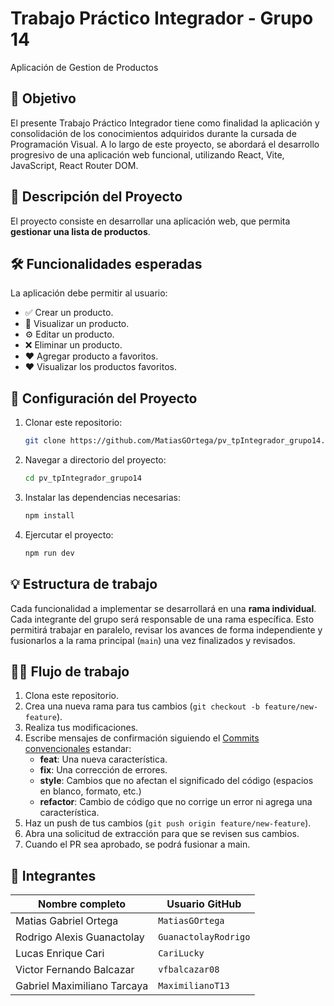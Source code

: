 # Trabajo Práctico Integrador - Grupo 14

Aplicación de Gestion de Productos

## 🎯 Objetivo

El presente Trabajo Práctico Integrador tiene como finalidad la aplicación y consolidación de los conocimientos adquiridos durante la cursada de Programación Visual. A lo largo de este proyecto, se abordará el desarrollo progresivo de una aplicación web funcional, utilizando React, Vite, JavaScript, React Router DOM.

## 📝 Descripción del Proyecto

El proyecto consiste en desarrollar una aplicación web, que permita **gestionar una lista de productos**.

## 🛠️ Funcionalidades esperadas

La aplicación debe permitir al usuario:

- ✅ Crear un producto.
- 🔎 Visualizar un producto.
- ⚙ Editar un producto.
- ❌ Eliminar un producto.
- ❤ Agregar producto a favoritos.
- ❤ Visualizar los productos favoritos.

## 🚀 Configuración del Proyecto

1. Clonar este repositorio:

   ```bash
   git clone https://github.com/MatiasGOrtega/pv_tpIntegrador_grupo14.git
   ```

2. Navegar a directorio del proyecto:

   ```bash
   cd pv_tpIntegrador_grupo14
   ```

3. Instalar las dependencias necesarias:

   ```bash
   npm install
   ```

4. Ejercutar el proyecto:

   ```bash
   npm run dev
   ```

## 💡 Estructura de trabajo

Cada funcionalidad a implementar se desarrollará en una **rama individual**. Cada integrante del grupo será responsable de una rama específica. Esto permitirá trabajar en paralelo, revisar los avances de forma independiente y fusionarlos a la rama principal (`main`) una vez finalizados y revisados.

## 🧑‍💻 Flujo de trabajo

1. Clona este repositorio.
2. Crea una nueva rama para tus cambios (`git checkout -b feature/new-feature`).
3. Realiza tus modificaciones.
4. Escribe mensajes de confirmación siguiendo el [Commits convencionales](https://www.conventionalcommits.org/en/v1.0.0/) estandar:
   - **feat**: Una nueva característica.
   - **fix**: Una corrección de errores.
   - **style**: Cambios que no afectan el significado del código (espacios en blanco, formato, etc.)
   - **refactor**: Cambio de código que no corrige un error ni agrega una característica.
5. Haz un push de tus cambios (`git push origin feature/new-feature`).
6. Abra una solicitud de extracción para que se revisen sus cambios.
7. Cuando el PR sea aprobado, se podrá fusionar a main.

## 👥 Integrantes

| Nombre completo            | Usuario GitHub       |
| -------------------------- | -------------------- |
| Matias Gabriel Ortega      | `MatiasGOrtega`      |
| Rodrigo Alexis Guanactolay | `GuanactolayRodrigo` |
| Lucas Enrique Cari         | `CariLucky`          |
| Victor Fernando Balcazar   | `vfbalcazar08`       |
| Gabriel Maximiliano Tarcaya| `MaximilianoT13`     |
